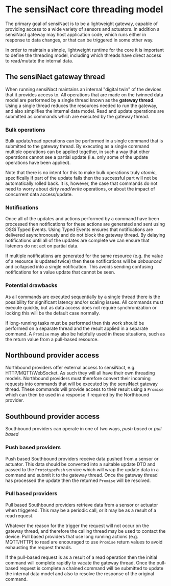 # The sensiNact core threading model

The primary goal of sensiNact is to be a lightweight gateway, capable of providing access to a wide variety of sensors and actuators. In addition a sensiNact gateway may host application code, which runs either in response to data changes, or that can be triggered in some other way.

In order to maintain a simple, lightweight runtime for the core it is important to define the threading model, including which threads have direct access to read/mutate the internal data.

## The sensiNact gateway thread

When running sensiNact maintains an internal "digital twin" of the devices that it provides access to. All operations that are made on the twinned data model are performed by a single thread known as the **gateway thread**. Using a single thread reduces the resources needed to run the gateway, and also simplifies the internal data model. Read and update operations are submitted as commands which are executed by the gateway thread.

### Bulk operations

Bulk update/read operations can be performed in a single command that is submitted to the gateway thread. By executing as a single command multiple operations can be applied together, in such a way that other operations cannot see a partial update (i.e. only some of the update operations have been applied). 

Note that there is no intent for this to make bulk operations truly *atomic*, specifically if part of the update fails then the successful part will not be automatically rolled back. It is, however, the case that commands do not need to worry about *dirty read/write* operations, or about the impact of concurrent data access/update.

### Notifications

Once all of the updates and actions performed by a command have been processed then notifications for these actions are generated and sent using OSGi Typed Events. Using Typed Events ensures that notifications are delivered asynchronously and do not block the gateway thread. By delaying notifications until all of the updates are complete we can ensure that listeners do not act on partial data.

If multiple notifications are generated for the same resource (e.g. the value of a resource is updated twice) then these notifications will be *debounced* and collapsed into a single notification. This avoids sending confusing notifications for a value update that cannot be seen.

### Potential drawbacks

As all commands are executed sequentially by a single thread there is the possibility for significant latency and/or scaling issues. All commands must execute quickly, but as data access does not require synchronization or locking this will be the default case normally. 

If long-running tasks must be performed then this work should be performed on a separate thread and the result applied in a separate command. A `Promise` may also be helpfully used in these situations, such as the return value from a pull-based resource.


## Northbound provider access

Northbound providers offer external access to sensiNact, e.g. HTTP/MQTT/WebSocket. As such they will all have their own threading models. Northbound providers must therefore convert their incoming requests into commands that will be executed by the sensiNact gateway thread. These commands will provide access to their result using a `Promise` which can then be used in a response if required by the Northbound provider.

## Southbound provider access

Southbound providers can operate in one of two ways, *push based* or *pull based*

### Push based providers

Push based Southbound providers receive data pushed from a sensor or actuator. This data should be converted into a suitable update DTO and passed to the `PrototypePush` service which will wrap the update data in a command and submit it to the gateway thread. Once the gateway thread has processed the update then the returned `Promise` will be resolved.

### Pull based providers

Pull based Southbound providers retrieve data from a sensor or actuator when triggered. This may be a periodic call, or it may be as a result of a read request. 

Whatever the reason for the trigger the request will not occur on the gateway thread, and therefore the calling thread may be used to contact the device. Pull based providers that use long running actions (e.g. MQTT/HTTP) to read are encouraged to use `Promise` return values to avoid exhausting the request threads.

If the pull-based request is as a result of a read operation then the initial command will complete rapidly to vacate the gateway thread. Once the pull-based request is complete a chained command will be submitted to update the internal data model and also to resolve the response of the original command.
